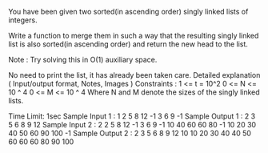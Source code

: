 You have been given two sorted(in ascending order) singly linked lists of integers.

Write a function to merge them in such a way that the resulting singly linked list is also sorted(in ascending order) and return the new head to the list.

Note :
Try solving this in O(1) auxiliary space.

No need to print the list, it has already been taken care.
Detailed explanation ( Input/output format, Notes, Images )
Constraints :
1 <= t = 10^2
0 <= N <= 10 ^ 4
0 <= M <= 10 ^ 4
Where N and M denote the sizes of the singly linked lists. 

Time Limit: 1sec
Sample Input 1 :
1
2 5 8 12 -1
3 6 9 -1
Sample Output 1 :
2 3 5 6 8 9 12 
Sample Input 2 :
2
2 5 8 12 -1
3 6 9 -1
10 40 60 60 80 -1
10 20 30 40 50 60 90 100 -1
Sample Output 2 :
2 3 5 6 8 9 12 
10 10 20 30 40 40 50 60 60 60 80 90 100


